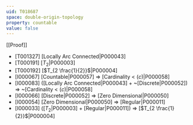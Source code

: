 ```yaml
---
uid: T018687
space: double-origin-topology
property: countable
value: false
---
```

[[Proof]]

* [T001327] [Locally Arc Connected|P000043]
* [T000191] [$T_2$|P000003]
* [T000192] [$T_{2 \frac{1}{2}}$|P000004]
* [I000067] [Countable|P000057] => [Cardinality < $\mathfrak(c)$|P000058]
* [I000083] ([Locally Arc Connected|P000043] + ~[Discrete|P000052]) => ~[Cardinality < $\mathfrak(c)$|P000058]
* [I000066] [Discrete|P000052] => [Zero Dimensional|P000050]
* [I000054] [Zero Dimensional|P000050] => [Regular|P000011]
* [I000033] ([$T_2$|P000003] + [Regular|P000011]) => [$T_{2 \frac{1}{2}}$|P000004]

